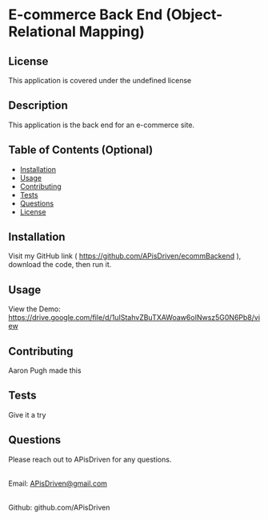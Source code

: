 # E-commerce Back End (Object-Relational Mapping)
  ## License
  This application is covered under the undefined license


  ## Description 
  This application is the back end for an e-commerce site. 
  


## Table of Contents (Optional)

- [Installation](#installation)
- [Usage](#usage)
- [Contributing](#contributing)
- [Tests](#tests)
- [Questions](#questions)
- [License](#license)

## Installation 
Visit my GitHub link ( https://github.com/APisDriven/ecommBackend  ), download the code, then run it.

## Usage 
View the Demo: https://drive.google.com/file/d/1uIStahvZBuTXAWoaw6oINwsz5G0N6Pb8/view

## Contributing 
Aaron Pugh made this

## Tests
Give it a try

## Questions
Please reach out to APisDriven for any questions.

<br> Email: APisDriven@gmail.com </br>

<br> Github: github.com/APisDriven </br>